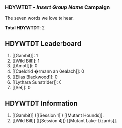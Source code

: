 ### HDYWTDT - *Insert Group Name* Campaign

The seven words we love to hear.

**Total HDYWTDT**: 2

## HDYWTDT Leaderboard

1. [[Gambit]]: 1
1. [[Wild Bill]]: 1
2. [[Amott]]i: 0
2. [[Caeldrid �rmann an Gealach]]: 0
2. [[Elias Blackwood]]: 0
2. [[Lythara Sunstrider]]: 0
2. [[Sel]]: 0

## HDYWTDT Information

1. [[Gambit]] ([[Session 1]]) [[Mutant Hounds]].
2. [[Wild Bill]] ([[Session 4]]) [[Mutant Lake-Lizards]].